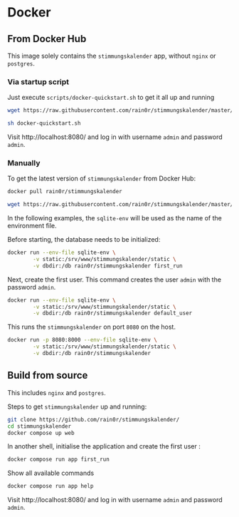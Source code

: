 # Docker

## From Docker Hub

This image solely contains the `stimmungskalender` app, without `nginx` or `postgres`. 

### Via startup script

Just execute `scripts/docker-quickstart.sh` to get it all up and running

```sh
wget https://raw.githubusercontent.com/rain0r/stimmungskalender/master/scripts/docker-quickstart.sh
```

```sh
sh docker-quickstart.sh
```

Visit http://localhost:8080/ and log in with username `admin` and password `admin`.

### Manually

To get the latest version of `stimmungskalender` from Docker Hub:

```sh
docker pull rain0r/stimmungskalender
```

```sh
wget https://raw.githubusercontent.com/rain0r/stimmungskalender/master/docker/app/django-env-sqlite -O sqlite-env
```

In the following examples, the `sqlite-env` will be used as the name of the environment file.

Before starting, the database needs to be initialized:

```sh
docker run --env-file sqlite-env \
        -v static:/srv/www/stimmungskalender/static \
        -v dbdir:/db rain0r/stimmungskalender first_run
```

Next, create the first user. This command creates the user `admin` with the password `admin`.

```sh
docker run --env-file sqlite-env \
        -v static:/srv/www/stimmungskalender/static \
        -v dbdir:/db rain0r/stimmungskalender default_user
```

This runs the `stimmungskalender` on port `8080` on the host.

```sh
docker run -p 8080:8000 --env-file sqlite-env \
        -v static:/srv/www/stimmungskalender/static \
        -v dbdir:/db rain0r/stimmungskalender
```

## Build from source

This includes `nginx` and `postgres`. 

Steps to get `stimmungskalender` up and running:

```sh
git clone https://github.com/rain0r/stimmungskalender/
cd stimmungskalender
docker compose up web
```

In another shell, initialise the application and create the first user :

```sh
docker compose run app first_run
```

Show all available commands

```sh
docker compose run app help
```

Visit http://localhost:8080/ and log in with username `admin` and password `admin`.

